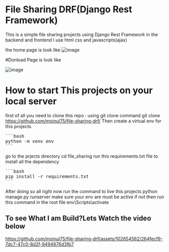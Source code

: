 ﻿# File Sharing DRF(Django Rest Framework)

This is a simple file sharing projects using Django Rest Framework in the backend and frontend I use html css and javascripts(ajax) 

the home page is look like
![image](https://github.com/moinul75/file-sharing-drf/assets/102654562/51afd549-93f6-4795-9f47-21a303248cdd)

#Donload Page is look like

![image](https://github.com/moinul75/file-sharing-drf/assets/102654562/25cbfdc7-9dca-4f47-bf39-15b26fc88a11)


# How to start This projects on your local server 
first of all you need to clone this repo : using git clone command 
git clone https://github.com/moinul75/file-sharing-drf/
Then create a virtual env for this projects 

<pre>
```bash
python -m venv env
```
</pre>

go to the prjects directory 
cd file_sharing 
run this requirements.txt file to install all the dependency 
<pre>
```bash
pip install -r requirements.txt 
```
</pre>

After doing so all right now run the command to live this projects 
python manage.py runserver 
make sure your env are must be active 
if not then run this command in the root file 
env\Scripts\activate





## To see What I am Build?Lets Watch the video below




https://github.com/moinul75/file-sharing-drf/assets/102654562/264fecf9-7dc7-47c0-8d2f-9494876d3fb7

